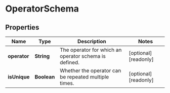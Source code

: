 

# OperatorSchema


## Properties

Name | Type | Description | Notes
------------ | ------------- | ------------- | -------------
**operator** | **String** | The operator for which an operator schema is defined. |  [optional] [readonly]
**isUnique** | **Boolean** | Whether the operator can be repeated multiple times. |  [optional] [readonly]



